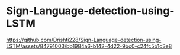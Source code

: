 # Sign-Language-detection-using-LSTM


https://github.com/Drishti228/Sign-Language-detection-using-LSTM/assets/84791003/bb1984a6-b142-4d22-9bc0-c24fc5b1c3e8


